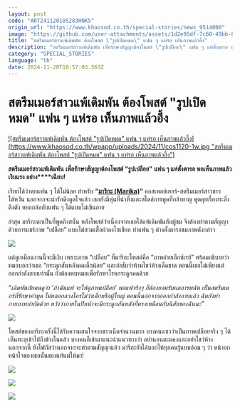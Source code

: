 ```yaml
---
layout: post
code: "ART241120105283HNK5"
origin_url: "https://www.khaosod.co.th/special-stories/news_9514000"
image: "https://github.com/user-attachments/assets/1d2e95df-7c60-49bb-8f53-c95a095d07c5"
title: "สตรีมเมอร์สาวแพ้เดิมพัน ต้องโพสต์ \"รูปเปิดหมด\" แฟน ๆ แห่รอ เห็นภาพแล้วอึ้ง"
description: "สตรีมเมอร์สาวแพ้เดิมพัน เพื่อรักษาสัญญาต้องโพสต์ \"รูปเปลือย\" แฟน ๆ แห่ตั้งตารอ พอเห็นภาพแล้วเงิบแรง อย่างเฉียบ!"
category: "SPECIAL_STORIES"
language: "th"
date: 2024-11-20T10:57:03.563Z
---
```


# สตรีมเมอร์สาวแพ้เดิมพัน ต้องโพสต์ "รูปเปิดหมด" แฟน ๆ แห่รอ เห็นภาพแล้วอึ้ง

[![สตรีมเมอร์สาวแพ้เดิมพัน ต้องโพสต์ "รูปเปิดหมด" แฟน ๆ แห่รอ เห็นภาพแล้วอึ้ง](https://www.khaosod.co.th/wpapp/uploads/2024/11/cos1120-1w.jpg "สตรีมเมอร์สาวแพ้เดิมพัน ต้องโพสต์ "รูปเปิดหมด" แฟน ๆ แห่รอ เห็นภาพแล้วอึ้ง")](https://www.khaosod.co.th/wpapp/uploads/2024/11/cos1120-1w.jpg)

**สตรีมเมอร์สาวแพ้เดิมพัน** **เพื่อรั****กษาสัญญา****ต้องโพสต์ “รูปเปลือย”** **แฟน ๆ แห่ตั้งตารอ พอเห็นภาพแล้วเงิบแรง อย่าง****เฉียบ!**

เรียกได้ว่าตกแฟน ๆ ได้ไม่น้อย สำหรับ **“[มาริกะ (Marika)](https://www.facebook.com/hashasppcc)“** คอสเพลย์เยอร์-สตรีมเมอร์สาวชาวไต้หวัน นอกจากจะน่ารักดึงดูดใจแล้ว เธอยังมีหุ่นที่น่าทึ่งและสไตล์การพูดที่กล้าหาญ พูดคุยเรื่องทะลึ่งตึงตัง หยอกล้อกับแฟน ๆ ได้แบบไม่เขินอาย

ล่าสุด มาริกะตกเป็นที่พูดถึงสนั่น หลังโพสต์ว่าเนื่องจากเธอได้แพ้เดิมพันกับผู้ชม จึงต้องทำตามสัญญาด้วยการแชร์ภาพ “เปลือย” แบบไม่สวมเสื้อผ้าลงโซเชียล ทำแฟน ๆ ต่างตั้งตารอชมภาพดังกล่าว

[![](https://www.khaosod.co.th/wpapp/uploads/2024/11/cos1120-1.jpg)](https://www.khaosod.co.th/wpapp/uploads/2024/11/cos1120-1.jpg)

แต่ดูเหมือนงานนี้จะมีเงิบ เพราะภาพ “เปลือย” ที่มาริกะโพสต์คือ “ภาพถ่ายเอ็กซ์เรย์” พร้อมอธิบายว่า หมอบอกว่าเธอ “กระดูกสันหลังคดเล็กน้อย” และกำชับว่าห้ามไขว่ห้างเด็ดขาด ตอนนี้เธอไม่เพียงแต่ออกกำลังกายเท่านั้น ยังต้องพบหมอเพื่อรักษาโรคกระดูกคดด้วย

_“เดิมพันกับคนดูว่า ‘ถ้าฉันแพ้ จะให้ดูภาพเปลือย’ พอแพ้จริงๆ ก็ต้องยอมรับผลการพนัน เป็นสตรีมเมอร์ที่รักษาคำพูด ไม่หลอกลวงใครไม่ว่าเด็กหรือผู้ใหญ่ ตอนนี้นอกจากออกกำลังกายแล้ว ฉันยังทำกายภาพบำบัดด้วย หวังว่าภายในปีหน้าจะมีกระดูกสันหลังที่ตรงเหมือนกับนิสัยของฉันนะ”_

[![](https://www.khaosod.co.th/wpapp/uploads/2024/11/cos1120-6.jpg)](https://www.khaosod.co.th/wpapp/uploads/2024/11/cos1120-6.jpg)

โพสต์ของมาริกะครั้งนี้ได้รับความสนใจจากชาวเน็ตจำนวนมาก บางคนแซวว่าเป็นภาพเปลือยจริง ๆ ได้เห็นทะลุเข้าไปถึงข้างในแล้ว บางคนก็เข้ามาแนะนำแนวทางว่า อย่านอนตะแคงและอย่าไขว่ห้าง นอกจากนี้ ยังโฟกัสว่านอกจากจะทำตามสัญญาแล้ว มาริกะยังได้บอกให้ทุกคนรู้แบบอ้อม ๆ ว่า หน้าอกหน้าใจของเธอนั้นของแท้แม่ให้มา!

[![](https://www.khaosod.co.th/wpapp/uploads/2024/11/cos1120-2.jpg)](https://www.khaosod.co.th/wpapp/uploads/2024/11/cos1120-2.jpg)

[![](https://www.khaosod.co.th/wpapp/uploads/2024/11/cos1120-3.jpg)](https://www.khaosod.co.th/wpapp/uploads/2024/11/cos1120-3.jpg)

[![](https://www.khaosod.co.th/wpapp/uploads/2024/11/cos1120-5.jpg)](https://www.khaosod.co.th/wpapp/uploads/2024/11/cos1120-5.jpg)